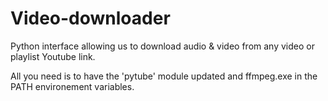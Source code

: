 # Video-downloader
 Python interface allowing us to download audio & video from any video or playlist Youtube link.

All you need is to have the 'pytube' module updated and ffmpeg.exe in the PATH environement variables.
